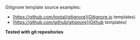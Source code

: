 Gitignore template source examples:

- [https://github.com/toptal/gitignore](Gitignore.io templates)
- [https://github.com/github/gitignore](Github templates)

**Tested with git repositories**
